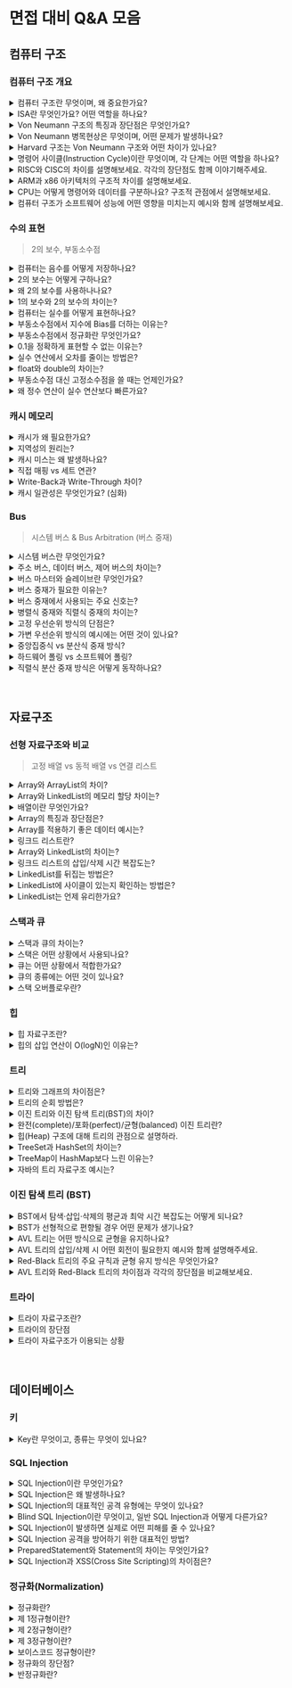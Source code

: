 # 면접 대비 Q&A 모음

## 컴퓨터 구조

### 컴퓨터 구조 개요

<details>

<summary>컴퓨터 구조란 무엇이며, 왜 중요한가요? </summary>

<div markdown=”1”>

- 컴퓨터 시스템의 동작 원리와 구성 요소 간의 관계를 정의하는 기술
  - 명령 실행, 데이터 처리 방법, SW와 HW의 소통 등을 규정
- 성능 분석, 병목 해소 등 효율적인 SW 설계가 가능

</div>

</details>

<details>

<summary>ISA란 무엇인가요? 어떤 역할을 하나요?</summary>

<div markdown=”1”>

- HW가 이해할 수 있는 명령어 집합 - 명령어의 형식, 연산 종류, 레지스터 구성, 주소 지정 방식 등
- HW와 SW의 인터페이스 역할

</div>

</details>

<details>

<summary>Von Neumann 구조의 특징과 장단점은 무엇인가요?</summary>

<div markdown=”1”>

- 명령어와 데이터를 하나의 메모리에 저장하는 구조, CPU가 순차적으로 명령어를 가져와 실행
- 장점: 구조가 단순하고 구현이 쉬움
- 단점: 병목 현상이 발생할 수 있음

</div>

</details>

<details>

<summary>Von Neumann 병목현상은 무엇이며, 어떤 문제가 발생하나요?</summary>

<div markdown=”1”>

- 폰 노이만 구조에서 발생하는 문제로, 명령어와 데이터가 하나의 메모리와 같은 버스를 공유하기 때문에, CPU가 명령을 가져오는 도중에 데이터를 접근해야 할 때 충돌이 발생하고 처리 속도가 떨어짐

</div>

</details>

<details>

<summary>Harvard 구조는 Von Neumann 구조와 어떤 차이가 있나요?</summary>

<div markdown=”1”>

- 하버드 구조는 폰 노이만 구조와 달리,
  명령어와 데이터를 분리된 메모리와 버스에 저장하는 구조
- CPU가 명령어를 가져오면서 동시에 데이터에 접근할 수 있어 처리 속도가 향상됨
- 구현은 복잡하지만, 폰 노이만 병목 문제를 줄일 수 있음

</div>

</details>

<details>

<summary>명령어 사이클(Instruction Cycle)이란 무엇이며, 각 단계는 어떤 역할을 하나요?</summary>

<div markdown=”1”>

- CPU가 하나의 명령어를 처리하는 과정
- `Fetch - Decode - Execute - Memory Access - Writeback`

</div>

</details>

<details>

<summary>RISC와 CISC의 차이를 설명해보세요. 각각의 장단점도 함께 이야기해주세요.</summary>

<div markdown=”1”>

- RISC: 명령어가 단순함
  <br>🙂 HW 처리 속도 빠름, 파이프라이닝과 병렬 처리에 유리  
  <br>😞 컴파일러 구현 어려움
- CISC: 하나의 명령어로 여러가지 수행 가능: 명령어가 복잡함
  <br>🙂 코드가 짧고 컴파일러 구현 간단  
  <br>😞 HW 처리 속도 느림

</div>

</details>

<details>

<summary>ARM과 x86 아키텍처의 구조적 차이를 설명해보세요.</summary>

<div markdown=”1”>

- ARM: RISC 기반 - 명령어 간단, 전력 소모 적음 → 임베디드나 모바일에 적합 (효율성이 강점)
- x86: CISC 기반 - 명령어 복잡하고 풍부→ 데스크탑, 서버같은 고성능 컴퓨팅 (성능과 호환성이 강점)

</div>

</details>

<details>

<summary>CPU는 어떻게 명령어와 데이터를 구분하나요? 구조적 관점에서 설명해보세요.</summary>

<div markdown=”1”>

- 폰노이만 구조에서는 PC를 통해 명령어 위치 추적, 주소 연산을 통해 데이터 구분
- 하버드 구조에서는 명령어와 데이터의 버스 구조 자체가 (물리적으로) 다름

</div>

</details>

<details>

<summary>컴퓨터 구조가 소프트웨어 성능에 어떤 영향을 미치는지 예시와 함께 설명해보세요.</summary>

<div markdown=”1”>

- 명령어 실행 속도, 병렬 처리 가능성, 메모리 접근 효율 등이 달라짐 + 캐시 구조, 브랜치 예측 등의 마이크로 아키텍처도 성능에 직접적인 영향을 줌
- 예를 들어, 파이프라이닝이 잘 설계된 CPU 구조는 동일 프로그램을 훨씬 빠르게 실행

</div>

</details>

### 수의 표현

> 2의 보수, 부동소수점

<details> <summary>컴퓨터는 음수를 어떻게 저장하나요?</summary> <div markdown="1"> - 2의 보수 방식 사용</br>- 최상위 비트를 부호 비트로 쓰고, 나머지 비트로 2의 보수 값을 저장 </div> </details> <details> <summary>2의 보수는 어떻게 구하나요?</summary> <div markdown="1"> - 1의 보수(NOT 연산)를 취한 뒤 1을 더함 </br>- 또는 `2ⁿ - x`로 계산 가능 </div> </details> <details> <summary>왜 2의 보수를 사용하나나요?</summary> <div markdown="1"> - 뺄셈을 덧셈 회로로 처리할 수 있어 하드웨어가 간단해짐 </br>- 0이 하나만 존재해 오버플로 감지도 쉬움 </div> </details> <details> <summary>1의 보수와 2의 보수의 차이는?</summary> <div markdown="1"> - 1의 보수: 모든 비트를 반전 </br>- 2의 보수: 1의 보수 + 1 </br>- 1의 보수는 +0과 -0 두 개 존재 → 비효율 </div> </details> <details> <summary>컴퓨터는 실수를 어떻게 표현하나요?</summary> <div markdown="1"> - IEEE 754 부동소수점 방식 사용 </br>- 부호(1비트) + 지수(8 or 11비트) + 가수(23 or 52비트) </div> </details> <details> <summary>부동소수점에서 지수에 Bias를 더하는 이유는?</summary> <div markdown="1"> - 지수를 항상 양수로 만들어 비트 단위 정렬/비교가 쉬워짐 </br>- 예: float는 bias 127을 더해 표현 </div> </details> <details> <summary>부동소수점에서 정규화란 무엇인가요?</summary> <div markdown="1"> - 가수를 `1.xxxx` 형태로 표현해 정밀도 확보 </br>- 첫 1은 저장하지 않고 생략함 (암시적 비트) </div> </details> <details> <summary>0.1을 정확하게 표현할 수 없는 이유는?</summary> <div markdown="1"> - 2진수로 0.1은 무한 반복 소수 </br>- 근사값으로 저장되며 오차 발생 </div> </details> <details> <summary>실수 연산에서 오차를 줄이는 방법은?</summary> <div markdown="1"> - Java: `BigDecimal` / Python: `Decimal` 사용 </br>- 또는 소수를 정수로 바꿔서 처리 </div> </details> <details> <summary>float와 double의 차이는?</summary> <div markdown="1"> - float: 32비트 (정밀도 낮음), double: 64비트 (정밀도 높음)</br> - double은 더 많은 소수점 이하 자릿수를 정확히 표현 가능 </div> </details> <details> <summary>부동소수점 대신 고정소수점을 쓸 때는 언제인가요?</summary> <div markdown="1"> - 표현 범위가 작아도 되고 정밀도 요구가 낮은 임베디드 시스템 등 </br>- 구조가 단순하고 하드웨어 구현이 쉬움 </div> </details> <details> <summary>왜 정수 연산이 실수 연산보다 빠른가요?</summary> <div markdown="1"> - 실수 연산은 가수·지수 분리, 정규화 등 복잡한 연산 포함 </br>- 하드웨어 회로도 더 복잡하고 오차 보정도 필요 </div> </details>

### 캐시 메모리

<details>
<summary>캐시가 왜 필요한가요?</summary>
<div markdown="1">
- CPU와 메모리 속도 차이를 줄여서 성능 병목을 완화함
</div>
</details>
<details>
<summary>지역성의 원리는?</summary>
<div markdown="1">
- 최근 접근한 데이터나 그 주변 데이터가 반복적으로 사용됨
</div>
</details>
<details>
<summary>캐시 미스는 왜 발생하나요?</summary>
<div markdown="1">
- 새로 요청한 데이터가 캐시에 없기 때문 </br>
1) Compulsory (Cold start) </br>
2) Conflict</br>
3) Capacity </br>
</div>
</details>
<details>
<summary>직접 매핑 vs 세트 연관?</summary>
<div markdown="1">
- 직접 매핑은 단순하지만 충돌에 약하고, 세트 연관은 유연하게 저장 가능
</div>
</details>
<details>
<summary>Write-Back과 Write-Through 차이?</summary>
<div markdown="1">
- Write-Back은 성능 좋지만 복잡, Write-Through는 간단하지만 느림
</div>
</details>
<details>
<summary>캐시 일관성은 무엇인가요? (심화)</summary>
<div markdown="1">
- 멀티코어에서 여러 캐시 간 데이터 일관성을 유지하는 메커니즘 (ex. MESI (캐시 상태 플래그))
</div>
</details>

### Bus

> 시스템 버스 & Bus Arbitration (버스 중재)

<details>
<summary>시스템 버스란 무엇인가요?</summary>
<div markdown="1"></br>
- CPU, 메모리, I/O 장치 간 데이터를 주고받기 위한 물리적 경로<br>
- Address Bus, Data Bus, Control Bus로 구성됨</br></br>
</div>
</details>

<details>
<summary>주소 버스, 데이터 버스, 제어 버스의 차이는?</summary>
<div markdown="1"></br>
- 주소 버스: 메모리 또는 장치의 주소를 지정 (단방향)<br>
- 데이터 버스: 데이터를 주고받는 통로 (양방향)<br>
- 제어 버스: 읽기/쓰기, 인터럽트 같은 제어 신호 전송 (양방향, CPU 중심)</br></br>
</div>
</details>

<details>
<summary>버스 마스터와 슬레이브란 무엇인가요?</summary>
<div markdown="1"></br>
- 마스터: 버스를 요청하고 제어권이 있는 장치 (예: CPU, DMA)<br>
- 슬레이브: 명령을 받고 응답하는 대상 (예: 메모리, I/O 디바이스)</br></br>
</div>
</details>

<details>
<summary>버스 중재가 필요한 이유는?</summary>
<div markdown="1"></br>
- 버스는 공유 자원: 여러 마스터가 동시에 버스를 사용하려고 하면 충돌이 발생함<br>
- 중재기는 이를 조정해 단 하나의 마스터만 사용 가능하도록 허용</br></br>
</div>
</details>

<details>
<summary>버스 중재에서 사용되는 주요 신호는?</summary>
<div markdown="1"></br>
- BREQ: 마스터가 버스를 요청<br>
- BGNT: 중재기가 사용 권한 부여<br>
- BBUSY: 현재 버스가 사용 중임을 알림</br></br>
</div>
</details>

<details>
<summary>병렬식 중재와 직렬식 중재의 차이는?</summary>
<div markdown="1"></br>
- 병렬식: 각 마스터가 독립된 BREQ/BGNT 선을 가짐 → 빠르나 회로 복잡<br>
- 직렬식: BGNT 신호를 Daisy Chain 방식으로 직렬 연결 → 단순하나 우선순위 고정</br></br>
</div>
</details>

<details>
<summary>고정 우선순위 방식의 단점은?</summary>
<div markdown="1"></br>
- 우선순위가 낮은 마스터는 계속 버스를 사용하지 못할 수 있음 (Starvation)</br></br>
</div>
</details>

<details>
<summary>가변 우선순위 방식의 예시에는 어떤 것이 있나요?</summary>
<div markdown="1"></br>
- Round Robin: 순서대로 돌아가며 우선순위 부여<br>
- FIFO: 먼저 요청한 마스터 우선<br>
- LRU: 오랫동안 사용하지 않은 마스터에게 우선권 부여</br></br>
</div>
</details>

<details>
<summary>중앙집중식 vs 분산식 중재 방식?</summary>
<div markdown="1"></br>
- 중앙집중식: 하나의 중재기가 전체를 제어 → 단순하지만 단일 실패점 존재<br>
- 분산식: 각 마스터가 중재기 포함 → 구조 복잡하지만 신뢰성 높음</br></br>
</div>
</details>

<details>
<summary>하드웨어 폴링 vs 소프트웨어 폴링?</summary>
<div markdown="1"></br>
- H/W 폴링: 고정된 순서로 하드웨어가 질의 → 빠름<br>
- S/W 폴링: 소프트웨어가 질의 순서를 결정 → 유연하지만 느림, CPU 부하</br></br>
</div>
</details>

<details>
<summary>직렬식 분산 중재 방식은 어떻게 동작하나요?</summary>
<div markdown="1"></br>
- 각 마스터가 자신의 Arbiter를 가지며, DBGNT 신호를 원형 구조로 전달<br>
- 요청 중인 마스터가 DBGNT를 받으면 버스를 사용, 아니면 다음에 전달</br>
</div>
</details>

</br>
</br>

## 자료구조

### 선형 자료구조와 비교

> 고정 배열 vs 동적 배열 vs 연결 리스트

<details>
<summary>Array와 ArrayList의 차이?</summary>
<div markdown="1"><br>
- Array는 고정 길이 자료구조, ArrayList는 가변 길이 자료구조<br>
- ArrayList는 내부적으로 배열로 구성되어 있으며, 용량(capacity)을 초과하면 일반적으로 배열 크기를 1.5배로 증가시키며 resizing<br><br>
</div>
</details>

<details>
<summary>Array와 LinkedList의 메모리 할당 차이는?</summary>
<div markdown="1"><br>
- Array는 정적으로 선언되며, 컴파일 시 메모리가 Stack 영역에 할당됨<br>
- ArrayList는 Stack에 객체 참조가 저장되며, 내부 배열은 Heap에 저장됨<br>
- LinkedList는 각 노드가 Heap 영역에 동적 할당되며 포인터로 연결됨<br><br>
</div>
</details>

<details>
<summary>배열이란 무엇인가요?</summary>
<div markdown="1"><br>
- 동일한 데이터 타입의 집합이며, 기본 타입과 객체 참조를 모두 저장할 수 있음<br>
- 크기가 고정되어 있고, 순차적으로 데이터가 저장됨<br><br>
</div>
</details>

<details>
<summary>Array의 특징과 장단점은?</summary>
<div markdown="1"><br>
- 순차적으로 데이터를 저장하며, index를 통한 임의 접근이 가능<br>
- 장점: `O(1)` 시간에 요소 접근 가능<br>
- 단점: 중간 삽입/삭제 시 뒤 요소들을 이동해야 하므로 `O(N)` 시간 소요<br><br>
</div>
</details>

<details>
<summary>Array를 적용하기 좋은 데이터 예시는?</summary>
<div markdown="1"><br>
- 주식 차트처럼 데이터가 시간 순으로 저장되고, 중간 삽입/삭제가 필요 없는 경우에 적합함<br><br>
</div>
</details>

<details>
<summary>링크드 리스트란?</summary>
<div markdown="1"><br>
- 각 노드가 데이터를 저장하고, 다음 노드를 가리키는 포인터를 가지는 선형 자료구조<br>
- 메모리는 연속적이지 않고, 노드는 Heap에 흩어져 저장됨<br><br>
</div>
</details>

<details>
<summary>Array와 LinkedList의 차이는?</summary>
<div markdown="1"><br>
- Array는 인덱스를 통한 임의 접근이 빠르며 연속된 메모리 사용<br>
- LinkedList는 임의 접근은 느리지만, 삽입/삭제가 빠름<br><br>
</div>
</details>

<details>
<summary>링크드 리스트의 삽입/삭제 시간 복잡도는?</summary>
<div markdown="1"><br>
- 맨 앞 삽입/삭제: `O(1)`<br>
- 중간/끝 삽입/삭제: 위치 탐색 비용 포함하여 `O(N)`<br><br>
</div>
</details>

<details>
<summary>LinkedList를 뒤집는 방법은?</summary>
<div markdown="1"><br>
- 반복문으로 각 노드의 `next` 포인터를 역방향으로 재설정<br><br>
</div>
</details>

<details>
<summary>LinkedList에 사이클이 있는지 확인하는 방법은?</summary>
<div markdown="1"><br>
- 플로이드 순환 탐지 알고리즘 사용<br>
- 두 포인터(fast, slow)를 이동시키다가 둘이 만나면 사이클 존재<br><br>
</div>
</details>

<details>
<summary>LinkedList는 언제 유리한가요?</summary>
<div markdown="1"><br>
- 삽입과 삭제가 빈번하고, 요소 수가 자주 변하는 경우<br>
- 큐, 스택, 캐시, Undo/Redo와 같은 기능 구현에 적합함<br><br>
</div>
</details>

### 스택과 큐

<details>
<summary>스택과 큐의 차이는?</summary>
<div markdown="1">

- 스택은 **LIFO** 구조로, **마지막에 들어간 요소가 먼저** 나옵니다.
- 큐는 **FIFO** 구조로, **먼저 들어간 요소가 먼저** 나옵니다.

</div>
</details>

<details>
<summary>스택은 어떤 상황에서 사용되나요?</summary>
<div markdown="1">

- 함수 콜 스택, 재귀 호출 관리, 수식 계산, 괄호 검사, 백트래킹, 깊이 우선 탐색(DFS)

</div>
</details>

<details>
<summary>큐는 어떤 상황에서 적합한가요?</summary>
<div markdown="1">

- 요청 순서대로 처리해야 할 때
  - 예: 너비 우선 탐색(BFS), 프린터 큐, 프로세스 스케줄링 등

</div>
</details>

<details>
<summary>큐의 종류에는 어떤 것이 있나요?</summary>
<div markdown="1">

- **일반 큐 (Queue)**
- **원형 큐 (Circular Queue)**
  - 일반 큐의 overflow 방지를 위해 앞과 뒤를 논리적으로 연결한 구조
- **우선순위 큐 (Priority Queue)**
  - 우선 순위가 존재하는 작업을 처리하며, 내부적으로 **힙(Heap)** 사용
- **덱 (Deque)**
  - 큐의 양쪽에서 삽입/삭제 가능 → 유연한 자료구조

</div>
</details>

<details>
<summary>스택 오버플로우란?</summary>
<div markdown="1">

- **콜스택 크기를 초과**하여 더 이상 데이터를 넣을 수 없는 상태
- 주로 **재귀 함수가 무한 호출**될 때 발생

</div>
</details>

### 힙

<details>
<summary>힙 자료구조란?</summary>
<div markdown="1"><br>
- 완전 이진 트리 기반의 반정렬 자료구조<br>
- 부모-자식 간 대소 관계 유지 (전체 정렬 X)<br>
- 삽입/삭제 O(logN)<br>
- 우선순위 큐의 구현에 활용됨<br><br>
</div>
</details>

<details>
<summary>힙의 삽입 연산이 O(logN)인 이유는?</summary>
<div markdown="1"><br>
- 힙은 이진 트리 구조 → 트리 높이가 logN<br>
- 삽입 후 최악의 경우에도 logN번 부모 노드와 비교<br><br>
</div>
</details>

### 트리

<details>
<summary>트리와 그래프의 차이점은?</summary>
<div markdown="1">

- 트리는 **사이클이 없음**, `간선 수 = 정점 수 - 1 (V-1 = E)`
- 계층적

</div>
</details>

<details>
<summary>트리의 순회 방법은?</summary>
<div markdown="1">

- 전위(Pre), 중위(In), 후위(Post) 순회. 일반적으로 DFS로 구현
- 레벨 순회 (bfs)

</div>
</details>

<details>
<summary>이진 트리와 이진 탐색 트리(BST)의 차이?</summary>
<div markdown="1">

- 이진 트리는 자식 최대 2개, BST는 왼쪽 < 루트 < 오른쪽 조건 추가

</div>
</details>

<details>
<summary>완전(complete)/포화(perfect)/균형(balanced) 이진 트리란?</summary>
<div markdown="1">

- 완전: 왼쪽부터 채움
- 포화: 모든 레벨 완전히 채움
- 균형: depth차 ≤ 1

</div>
</details>

<details>
<summary>힙(Heap) 구조에 대해 트리의 관점으로 설명하라.</summary>
<div markdown="1">

- **완전 이진 트리 기반**의 자료구조로, 우선순위 큐에 사용됨

</div>
</details>

<details>
<summary>TreeSet과 HashSet의 차이는?</summary>
<div markdown="1">

- 정렬
- TreeSet은 정렬 + 중복 제거 / HashSet은 순서 없음, 성능 빠름

</div>
</details>

<details>
<summary>TreeMap이 HashMap보다 느린 이유는?</summary>
<div markdown="1">

- TreeMap은 **정렬 유지 위한 logN 연산 필요**, 내부적으로 레드 블랙 트리 사용

</div>
</details>

<details>
<summary>자바의 트리 자료구조 예시는?</summary>
<div markdown="1">

- TreeMap, TreeSet 등 (둘 다 java.util)

</div>
</details>

### 이진 탐색 트리 (BST)

<details>
<summary>BST에서 탐색·삽입·삭제의 평균과 최악 시간 복잡도는 어떻게 되나요?</summary>
<div markdown="1">

- 평균적으로는 logN의 시간 복잡도
- 최악의 경우, 선형적으로 편향될 경우, O(N)

</div>
</details>

<details>
<summary>BST가 선형적으로 편향될 경우 어떤 문제가 생기나요?</summary>
<div markdown="1">

- LinkedList의 탐색과 같이 비효율적인 탐색을 하게 됨 (O(N))
- 즉, 이진 탐색의 장점(log 시간)이 사라짐

</div>
</details>

<details>
<summary>AVL 트리는 어떤 방식으로 균형을 유지하나요?</summary>
<div markdown="1">

- 모든 노드의 좌우 서브트리의 높이의 차이가 1보다 작거나 같도록, 삽입/삭제 시마다 회전시키며 균형을 유지함

</div>
</details>

<details>
<summary>AVL 트리의 삽입/삭제 시 어떤 회전이 필요한지 예시와 함께 설명해주세요.</summary>
<div markdown="1">

- **LL 회전**: 왼쪽 자식의 왼쪽에 삽입 → 오른쪽으로 단일 회전
- **RR 회전**: 오른쪽 자식의 오른쪽에 삽입 → 왼쪽으로 단일 회전
- **LR 회전**: 왼쪽 자식의 오른쪽에 삽입 → 왼쪽 회전 후 오른쪽 회전
- **RL 회전**: 오른쪽 자식의 왼쪽에 삽입 → 오른쪽 회전 후 왼쪽 회전

</div>
</details>

<details>
<summary>Red-Black 트리의 주요 규칙과 균형 유지 방식은 무엇인가요?</summary>
<div markdown="1">

- 모든 노드를 Red/Black 색상으로 표시함
- 루트 노드와 리프 노드는 항상 Black
- Red 노드의 자식은 항상 Black
- 어떤 노드에서 리프까지 경로의 Black 노드 수는 동일
- 등의 규칙에 따라 삽입/삭제 시 회전/색 변경을 통해 균형을 유지함

</div>
</details>

<details>
<summary>AVL 트리와 Red-Black 트리의 차이점과 각각의 장단점을 비교해보세요.</summary>
<div markdown="1">

- RBT는 색상을 저장하는 추가 비트가 필요하고 구현이 복잡하며, AVL의 탐색보다는 느림
- 그렇지만 AVL보다 더 느슨하게 균형을 유지하기 때문에 삽입/삭제 시 오버헤드가 적고 회전 횟수가 적음 → 속도(성능) 면에서 더 효율적임

</div>
</details>

### 트라이

<details>
<summary> 트라이 자료구조란? </summary>
<div markdown="1">
- 트리 자료구조 중 하나로 문자열을 저장, 탐색하는 데 유용 </br>
- 각 노드는 key-value로 구성되는 Map을 가지며, key는 알파벳, value는 그의 자식 노드다. </br></br>
</div>
</details>

<details>
<summary>트라이의 장단점 </summary>
<div markdown="1">
- 장점: 문자열 검색, 추가가 빠름 O(M). </br>
- 단점: 각 노드에서 자식들의 포인터를 갖고 있기 때문에 필요한 메모리의 크기가 큼</br></br>
</div>
</details>

<details>
<summary> 트라이 자료구조가 이용되는 상황</summary>
<div markdown="1">
- 사전 검색, 자동 완성, 압축, 인코딩 등 대량의 문자열을 다룰 때
</div>
</details>

</br>
</br>

## 데이터베이스

### 키

<details>
<summary> Key란 무엇이고, 종류는 무엇이 있나요? </summary>
<div markdown="1">

</br>

- Key = 튜플을 구분할 수 있는 기준이 되는 속성

1. 후보키
2. 기본키
3. 대체키
4. 슈퍼키
5. 외래키

</div>
</details>

### SQL Injection

<details>
<summary> SQL Injection이란 무엇인가요? </summary>
<div markdown="1">
웹 애플리케이션에서 입력값 검증이 제대로 이뤄지지 않을 때, 공격자가 악의적으로 조작한 SQL 쿼리를 실행시켜 데이터베이스의 정보 탈취·변조·삭제를 유도하는 대표적인 보안 취약점이다.</br></br>
</div>
</details>

<details>
<summary> SQL Injection은 왜 발생하나요? </summary>
<div markdown="1">
SQL 쿼리문에 **사용자 입력값이 직접 삽입**되고, 입력값에 대한 검증 또는 필터링이 부족해 발생한다.
     다시 말해
     신뢰할 수 없는 입력이 SQL문에 포함될 때 쿼리 구조가 변경되어 의도치 않은 명령이 실행된다.</br></br>
</div>
</details>

<details>
<summary> SQL Injection의 대표적인 공격 유형에는 무엇이 있나요? </summary>
<div markdown="1">
  - **인증 우회/논리 훼손**: 로그인 등에 사용되는 쿼리를 변형해 인증을 우회하거나 시스템 논리를 깨뜨림
  - **데이터 노출**: 쿼리 변조, 에러 기반, UNION 쿼리 등을 사용해 숨겨진 데이터(아이디, 패스워드 등)를 빼냄
  - **Blind SQL Injection**: 에러 메시지가 없어도 응답 동작(시간, 참/거짓 등)을 통해 데이터 구조와 내용을 유추. </br></br>
</div>
</details>

<details>
<summary> Blind SQL Injection이란 무엇이고, 일반 SQL Injection과 어떻게 다른가요? </summary>
<div markdown="1">
에러 메시지나 결과 값 없이도 참/거짓 판단, 타임딜레이, 외부 요청(OAST 등)으로 데이터베이스 정보를 하나씩 추출하는 공격이다.
     (일반 SQL Injection은 쿼리 실행 결과나 에러 메시지를 즉시 통해 정보를 획득할 수 있다.)</br></br>
</div>
</details>

<details>
<summary> SQL Injection이 발생하면 실제로 어떤 피해를 줄 수 있나요? </summary>
<div markdown="1">
  - **개인정보·계정정보 등 주요 데이터 탈취**
  - **관리자 권한 탈취(권한 상승)**
  - **원본 데이터 변조/삭제**
  - **서비스 중단, 내부망 추가 침투(2차 공격)** 등</br></br>
</div>
</details>

<details>
<summary> SQL Injection 공격을 방어하기 위한 대표적인 방법? </summary>
<div markdown="1">
  - **파라미터 바인딩(PreparedStatement) + 사용자 입력값 필터링/검증**
  - **DB 계정 권한 최소화 및 분리**</br></br>
</div>
</details>

<details>
<summary> PreparedStatement와 Statement의 차이는 무엇인가요? </summary>
<div markdown="1">

     **Statement**는 사용자가 입력한 값까지 포함된 SQL 전체를 문자열로 만들어 실행 (SQL Injection에 취약)

     **PreparedStatement**는 쿼리 구조와 입력값(파라미터)이 분리되어 미리 컴파일된 쿼리문에 값만 전달하기 때문에 SQL Injection 공격 방어가 가능</br></br>

</div>
</details>

<details>
<summary> SQL Injection과 XSS(Cross Site Scripting)의 차이점은? </summary>
<div markdown="1">
  - SQL Injection은 데이터베이스 서버를 주요 공격 대상으로 함
    - 공격자가 웹 애플리케이션의 입력값 검증이 미흡한 점을 노려 악의적인 SQL 쿼리를 주입해 데이터베이스 내의 정보를 탈취하거나 조작함.
    - 주로 데이터의 변조, 삭제, 시스템 권한 탈취 등 데이터베이스와 관련된 피해가 발생함.
    - 입력값이 SQL 쿼리에 직접 삽입될 때 발생.
  - XSS는 주로 사용자의 웹 브라우저 환경을 노려, 악성 스크립트를 주입해 실행시키는 공격
    - 사용자의 세션 정보나 쿠키를 탈취하거나, 악성 코드를 전달하거나, 웹페이지 내용을 변조함.
    - 피해는 DB가 아니라 최종 사용자의 브라우저와 그 세션에 미침.
    - 입력값이 HTML이나 자바스크립트 등의 클라이언트 쪽 코드에 직접 삽입될 때 발생.
      → SQL Injection은 서버의 DB를 노리고, XSS는 사용자의 브라우저에서 악의적 스크립트가 실행되어 사용자에게 직접적인 위험을 가하는 점에서 각각 공격방식과 영향 대상이 다르다.
</br></br>
</div>
</details>

### 정규화(Normalization)

<details> <summary>정규화란?</summary> <div markdown="1"> 
RDB 설계에서 중복을 제거하여 이상현상을 방지하고 무결성을 유지하며 저장공간을 효율적으로 사용할 수 있도록 하는 과정 </br></br></div> </details> <details> <summary>제 1정규형이란?</summary> <div markdown="1"> 모든 도메인의 값이 원자값인 상태 </br></br></div> </details> <details> <summary>제 2정규형이란?</summary> <div markdown="1"> 모든 필드의 부분 함수 종속이 제거됨 (완전 함수 종속 만족)<br> 즉, PK의 일부 요소만으로 다른 종속자가 결정되면 안된다. </br></br></div> </details> <details> <summary>제 3정규형이란?</summary> <div markdown="1"> 모든 필드의 이행 함수 종속이 제거됨<br><br>

- 이행 함수 종속이란? <br>
  A→B가 성립하고 B→C가 성립해 논리적으로 A→C가 성립하는 경우<br> 즉, PK가 아닌 속성에 다른 일반 속성이 의존하는 경우</br></div>
  <br> 즉, A→B가 성립하고 B→C가 성립해 논리적으로 A→C가 성립하는 경우, 테이블을 분리해야 한다.</br> </div> </details>

<details> <summary>보이스코드 정규형이란?</summary> <div markdown="1"> 모든 함수 종속의 결정자가 후보키인 상태<br> 즉, X→Y에서 X가 반드시 후보키여야 한다.</br></br> </div> </details>
<details> <summary>정규화의 장단점?</summary> <div markdown="1"> <b>장점</b>: 중복 제거, 무결성 유지, 저장 효율, 이상현상 방지<br> <b>단점</b>: 조회 성능이 떨어질 수 있음, 설계 및 관리가 복잡함 </br></br></div> </details> 
<details> <summary>반정규화란?</summary> <div markdown="1"> 정규화된 테이블을 통합하거나 일부 중복을 허용하는 과정<br> 조인이 자주 발생하는 테이블이나 계산이 자주 반복되는 값을 저장하는 경우 등에서 조회 성능을 높이기 위해서 선택적으로 적용한다.</br></br> </div> </details>
